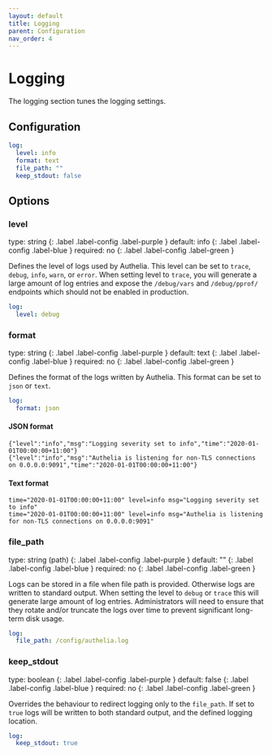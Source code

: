 ```yaml
---
layout: default
title: Logging
parent: Configuration
nav_order: 4
---
```


# Logging

The logging section tunes the logging settings.

## Configuration

```yaml
log:
  level: info
  format: text
  file_path: ""
  keep_stdout: false
```

## Options

### level
<div markdown="1">
type: string
{: .label .label-config .label-purple } 
default: info
{: .label .label-config .label-blue }
required: no
{: .label .label-config .label-green }
</div>

Defines the level of logs used by Authelia. This level can be set to `trace`, `debug`, `info`, `warn`, or `error`. When
setting level to `trace`, you will generate a large amount of log entries and expose the `/debug/vars` and
`/debug/pprof/` endpoints which should not be enabled in production.

```yaml
log:
  level: debug
```

### format
<div markdown="1">
type: string
{: .label .label-config .label-purple } 
default: text
{: .label .label-config .label-blue }
required: no
{: .label .label-config .label-green }
</div>

Defines the format of the logs written by Authelia. This format can be set to `json` or `text`.

```yaml
log:
  format: json
```

#### JSON format
```
{"level":"info","msg":"Logging severity set to info","time":"2020-01-01T00:00:00+11:00"}
{"level":"info","msg":"Authelia is listening for non-TLS connections on 0.0.0.0:9091","time":"2020-01-01T00:00:00+11:00"}
```
#### Text format
```
time="2020-01-01T00:00:00+11:00" level=info msg="Logging severity set to info"
time="2020-01-01T00:00:00+11:00" level=info msg="Authelia is listening for non-TLS connections on 0.0.0.0:9091"
```

### file_path
<div markdown="1">
type: string (path)
{: .label .label-config .label-purple } 
default: ""
{: .label .label-config .label-blue }
required: no
{: .label .label-config .label-green }
</div>

Logs can be stored in a file when file path is provided. Otherwise logs are written to standard output. When setting the
level to `debug` or `trace` this will generate large amount of log entries. Administrators will need to ensure that
they rotate and/or truncate the logs over time to prevent significant long-term disk usage.

```yaml
log:
  file_path: /config/authelia.log
```

### keep_stdout
<div markdown="1">
type: boolean
{: .label .label-config .label-purple } 
default: false
{: .label .label-config .label-blue }
required: no
{: .label .label-config .label-green }
</div>

Overrides the behaviour to redirect logging only to the `file_path`. If set to `true` logs will be written to both
standard output, and the defined logging location.

```yaml
log:
  keep_stdout: true
```